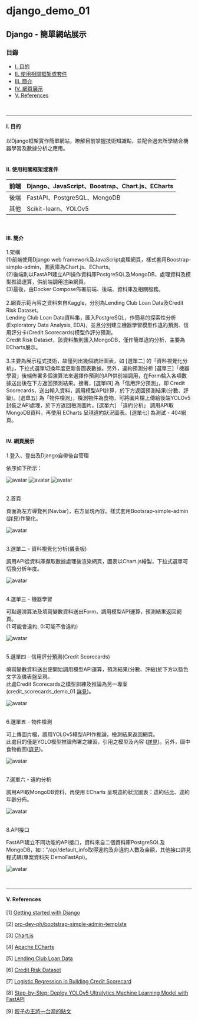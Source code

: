 # **django_demo_01**


## **Django - 簡單網站展示**

### **目錄** 

* [Ⅰ. 目的](#1)
* [Ⅱ. 使用相關框架或套件](#2)
* [Ⅲ. 簡介](#3)
* [Ⅳ. 網頁展示](#4)
* [Ⅴ. References](#5)

<br>

---

<h4 id="1">Ⅰ. 目的</h4>
以Django框架實作簡單網站，瞭解目前掌握技術知識點，並配合過去所學結合機器學習及數據分析之應用。
<br><br>


<h4 id="2">Ⅱ. 使用相關框架或套件</h4>

|前端|Django、JavaScript、Boostrap、Chart.js、ECharts|
|:-----|:-----|
|後端|FastAPI、PostgreSQL、MongoDB|
|其他|Scikit-learn、YOLOv5|
<br>

<h4 id="3">Ⅲ. 簡介</h4>
1.架構<br>
(1)前端使用Django web framework及JavaScript處理網頁，樣式套用Boostrap-simple-admin，圖表庫為Chart.js、ECharts。<br>
(2)後端則以FastAPI建立API操作資料庫PostgreSQL及MongoDB、處理資料及模型推論運算，供前端調用渲染網頁。<br>
(3)最後，由Docker Compose佈署前端、後端、資料庫及相關服務。<br><br>
2.網頁示範內容之資料來自Kaggle，分別為Lending Club Loan Data及Credit Risk Dataset。<br>Lending Club Loan Data資料集，匯入PostgreSQL，作簡易的探索性分析(Exploratory Data Analysis, EDA)，並且分別建立機器學習模型作違約預測、信用評分卡(Credit Scorecards)模型作評分預測。<br>Credit Risk Dataset，該資料集則匯入MongoDB，僅作簡單違約分析，主要為ECharts展示。<br><br>
3.主要為展示程式技術，故僅列出幾個統計圖表，如 [選單二] 的「資料視覺化分析」，下拉式選單切換年度更新各圖表數據。另外，違約預測分析 [選單三]「機器學習」後端佈署多個演算法來選擇作預測的API供前端調用，在Form輸入各項數據送出後在下方返回預測結果。接著，[選單四] 為「信用評分預測」，即 Credit Scorecards，送出輸入資料，調用模型API計算，於下方返回預測結果(分數、評級)。[選單五] 為「物件檢測」，檢測物件為食物，可將圖片檔上傳給後端YOLOv5封裝之API處理，於下方返回檢測圖片。[選單六] 「違約分析」 調用API取MongoDB資料，再使用 ECharts 呈現違約狀況圖表。[選單七] 為測試 - 404網頁。
<br><br>

<h4 id="4">Ⅳ. 網頁展示</h4>

1.登入、登出及Django自帶後台管理<br>

依序如下所示：<br>

![avatar](./README_png/page_login.png)
![avatar](./README_png/page_logout.png)
![avatar](./README_png/page_admin.png)
<br><br>

2.首頁<br>

頁面為左方導覽列(Navbar)，右方呈現內容。樣式套用Bootsrap-simple-admin ([詳見](<https://github.com/pro-dev-ph/bootstrap-simple-admin-template>))作簡化。

![avatar](./README_png/page_home.png) 
<br><br>

3.選單二 - 資料視覺化分析(儀表板)<br>

調用API從資料庫擷取數據處理後渲染網頁，圖表以Chart.js繪製，下拉式選單可切換分析年度。

![avatar](./README_png/page_dashboard.png)
<br><br>

4.選單三 - 機器學習<br>

可點選演算法及填寫變數資料送出Form，調用模型API運算，預測結果返回網頁。<br>(1:可能會違約, 0:可能不會違約)

![avatar](./README_png/page_ml.png)
<br><br>

5.選單四 - 信用評分預測(Credit Scorecards)<br>

填寫變數資料送出便開始調用模型API運算，預測結果(分數、評級)於下方以藍色文字及儀表盤呈現。<br>此處Credit Scorecards之模型訓練及推論為另一專案(credit_scorecards_demo_01  [詳見](<https://github.com/qinglian1105/credit_scorecards_demo_01/tree/main>))。

![avatar](./README_png/page_scorecard.png)
<br><br>

6.選單五 - 物件檢測<br>

可上傳圖片檔，調用YOLOv5模型API作推論，檢測結果返回網頁。<br>此處目的僅是YOLO模型推論佈署之練習，引用之模型及內容 ([詳見](<https://medium.com/@auliyafirdaus03/step-by-step-deploy-yolov5-ultralytics-machine-learning-model-with-fastapi-ef6faacea4ee>))。另外，圖中食物截圖([詳見](<https://www.facebook.com/ohshotaiwan/posts/%E6%BC%A2%E7%A5%9E%E6%88%90%E5%8A%9F%E5%BA%97%E9%99%90%E5%AE%9A%E6%96%99%E7%90%86-%E5%A4%A7%E5%AE%B6%E4%BE%86%E9%A4%83%E5%AD%90%E3%81%AE%E7%8E%8B%E5%B0%87%E9%83%BD%E9%BB%9E%E4%BB%80%E9%BA%BC%E6%96%99%E7%90%86%E5%91%A2%E5%A6%82%E6%9E%9C%E6%AF%AB%E7%84%A1%E9%A0%AD%E7%B7%92%E7%9A%84%E8%A9%B1%E5%B0%8F%E7%B7%A8%E8%B6%85%E6%8E%A8%E8%96%A6%E6%96%B0%E6%89%8B%E5%85%A5%E9%96%80%E6%AC%BE%E7%8E%8B%E5%B0%87%E6%8B%89%E9%BA%B5%E5%A5%97%E9%A4%90%E7%8E%8B%E5%B0%87%E4%BA%BA%E6%B0%A3%E6%96%99%E7%90%86%E4%B8%80%E6%AC%A1%E6%94%B6%E9%9B%86%E7%8E%8B%E5%B0%87%E7%85%8E%E9%A4%83%E7%8E%8B%E5%B0%87%E7%82%92%E9%A3%AF%E7%8E%8B%E5%B0%87%E9%86%AC%E6%B2%B9%E8%B1%9A%E9%AA%A8%E6%8B%89%E9%BA%B5%E7%86%B1%E9%96%80%E8%8F%9C%E5%96%AE%E4%B8%80/380404612371913/>))。

![avatar](./README_png/page_yolov5.png)
<br><br>

7.選單六 - 違約分析<br>

調用API取MongoDB資料，再使用 ECharts 呈現違約狀況圖表：違約佔比、違約年齡分佈。

![avatar](./README_png/page_default.png)
<br><br>

8.API接口<br>

FastAPI建立不同功能的API接口，資料來自二個資料庫PostgreSQL及MongoDB，如："/api/default_info取得違約及非違約人數及金額，其他接口詳見程式碼(專案資料夾 DemoFastApi)。

![avatar](./README_png/page_api.png)

<br>

---

<h4 id="5">Ⅴ. References</h4>

[1] [Getting started with Django](<https://www.djangoproject.com/start/>)

[2] [pro-dev-ph/bootstrap-simple-admin-template](<https://github.com/pro-dev-ph/bootstrap-simple-admin-template>)

[3] [Chart.js](<https://www.chartjs.org/>)

[4] [Apache ECharts](<https://echarts.apache.org/zh/index.html>)

[5] [Lending Club Loan Data](<https://www.kaggle.com/datasets/adarshsng/lending-club-loan-data-csv/data>)

[6] [Credit Risk Dataset](<https://www.kaggle.com/datasets/laotse/credit-risk-dataset/data>)

[7] [Logistic Regression in Building Credit Scorecard](<https://medium.com/@rachmanto.rian/logistic-regression-in-building-credit-scorecard-924bece9f953>)

[8] [Step-by-Step: Deploy YOLOv5 Ultralytics Machine Learning Model with FastAPI](<https://medium.com/@auliyafirdaus03/step-by-step-deploy-yolov5-ultralytics-machine-learning-model-with-fastapi-ef6faacea4ee>)

[9] [餃子の王將—台灣的貼文](<https://www.facebook.com/ohshotaiwan/posts/%E6%BC%A2%E7%A5%9E%E6%88%90%E5%8A%9F%E5%BA%97%E9%99%90%E5%AE%9A%E6%96%99%E7%90%86-%E5%A4%A7%E5%AE%B6%E4%BE%86%E9%A4%83%E5%AD%90%E3%81%AE%E7%8E%8B%E5%B0%87%E9%83%BD%E9%BB%9E%E4%BB%80%E9%BA%BC%E6%96%99%E7%90%86%E5%91%A2%E5%A6%82%E6%9E%9C%E6%AF%AB%E7%84%A1%E9%A0%AD%E7%B7%92%E7%9A%84%E8%A9%B1%E5%B0%8F%E7%B7%A8%E8%B6%85%E6%8E%A8%E8%96%A6%E6%96%B0%E6%89%8B%E5%85%A5%E9%96%80%E6%AC%BE%E7%8E%8B%E5%B0%87%E6%8B%89%E9%BA%B5%E5%A5%97%E9%A4%90%E7%8E%8B%E5%B0%87%E4%BA%BA%E6%B0%A3%E6%96%99%E7%90%86%E4%B8%80%E6%AC%A1%E6%94%B6%E9%9B%86%E7%8E%8B%E5%B0%87%E7%85%8E%E9%A4%83%E7%8E%8B%E5%B0%87%E7%82%92%E9%A3%AF%E7%8E%8B%E5%B0%87%E9%86%AC%E6%B2%B9%E8%B1%9A%E9%AA%A8%E6%8B%89%E9%BA%B5%E7%86%B1%E9%96%80%E8%8F%9C%E5%96%AE%E4%B8%80/380404612371913/>)
